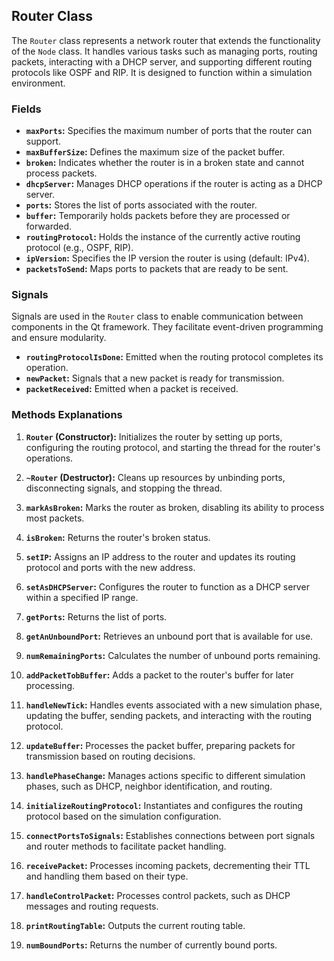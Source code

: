 ## Router Class

The `Router` class represents a network router that extends the functionality of the `Node` class. It handles various tasks such as managing ports, routing packets, interacting with a DHCP server, and supporting different routing protocols like OSPF and RIP. It is designed to function within a simulation environment.

### Fields

- **`maxPorts`:** Specifies the maximum number of ports that the router can support.
- **`maxBufferSize`:** Defines the maximum size of the packet buffer.
- **`broken`:** Indicates whether the router is in a broken state and cannot process packets.
- **`dhcpServer`:** Manages DHCP operations if the router is acting as a DHCP server.
- **`ports`:** Stores the list of ports associated with the router.
- **`buffer`:** Temporarily holds packets before they are processed or forwarded.
- **`routingProtocol`:** Holds the instance of the currently active routing protocol (e.g., OSPF, RIP).
- **`ipVersion`:** Specifies the IP version the router is using (default: IPv4).
- **`packetsToSend`:** Maps ports to packets that are ready to be sent.

### Signals

Signals are used in the `Router` class to enable communication between components in the Qt framework. They facilitate event-driven programming and ensure modularity.

- **`routingProtocolIsDone`:** Emitted when the routing protocol completes its operation.
- **`newPacket`:** Signals that a new packet is ready for transmission.
- **`packetReceived`:** Emitted when a packet is received.

### Methods Explanations

1. **`Router` (Constructor):** Initializes the router by setting up ports, configuring the routing protocol, and starting the thread for the router's operations.

2. **`~Router` (Destructor):** Cleans up resources by unbinding ports, disconnecting signals, and stopping the thread.

3. **`markAsBroken`:** Marks the router as broken, disabling its ability to process most packets.

4. **`isBroken`:** Returns the router's broken status.

5. **`setIP`:** Assigns an IP address to the router and updates its routing protocol and ports with the new address.

6. **`setAsDHCPServer`:** Configures the router to function as a DHCP server within a specified IP range.

7. **`getPorts`:** Returns the list of ports.

8. **`getAnUnboundPort`:** Retrieves an unbound port that is available for use.

9. **`numRemainingPorts`:** Calculates the number of unbound ports remaining.

10. **`addPacketTobBuffer`:** Adds a packet to the router's buffer for later processing.

11. **`handleNewTick`:** Handles events associated with a new simulation phase, updating the buffer, sending packets, and interacting with the routing protocol.

12. **`updateBuffer`:** Processes the packet buffer, preparing packets for transmission based on routing decisions.

13. **`handlePhaseChange`:** Manages actions specific to different simulation phases, such as DHCP, neighbor identification, and routing.

14. **`initializeRoutingProtocol`:** Instantiates and configures the routing protocol based on the simulation configuration.

15. **`connectPortsToSignals`:** Establishes connections between port signals and router methods to facilitate packet handling.

16. **`receivePacket`:** Processes incoming packets, decrementing their TTL and handling them based on their type.

17. **`handleControlPacket`:** Processes control packets, such as DHCP messages and routing requests.

18. **`printRoutingTable`:** Outputs the current routing table.

19. **`numBoundPorts`:** Returns the number of currently bound ports.
